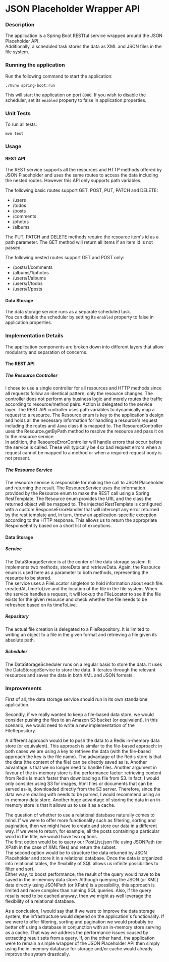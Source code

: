 # JSON Placeholder Wrapper API

### Description
The application is a Spring Boot RESTful service wrapped around the JSON Placeholder API.\
Additionally, a scheduled task stores the data as XML and JSON files in the file system.

### Running the application
Run the following command to start the application:
```shell script
./mvnw spring-boot:run
```
This will start the application on port `8080`.
If you wish to disable the scheduler, set its `enabled` property to false in application.properties.

### Unit Tests
To run all tests:
````shell script
mvn test
````

### Usage
#### REST API
The REST service supports all the resources and HTTP methods offered by JSON Placeholder
and uses the same routes to access the data including the nested routes.
However this API only supports path variables.

The following basic routes support GET, POST, PUT, PATCH and DELETE:
* /users
* /todos
* /posts
* /comments
* /photos
* /albums

The PUT, PATCH and DELETE methods require the resource item's id as a path parameter.
The GET method will return all items if an item id is not passed.

The following nested routes support GET and POST only:
* /posts/1/comments
* /albums/1/photos
* /users/1/albums
* /users/1/todos
* /users/1/posts

#### Data Storage
The data storage service runs as a separate scheduled task.\
You can disable the scheduler by setting its `enabled` property to false in application.properties.

### Implementation Details

The application components are broken down into different layers that allow modularity and
separation of concerns.

#### The REST API

##### The Resource Controller
I chose to use a single controller for all resources and HTTP methods since all requests 
follow an identical pattern, only the resource changes.
The controller does not perform any business logic and merely routes the traffic according to 
resource/method pairs. Action is delegated to the service layer.
The REST API controller uses path variables to dynamically map a request to a resource.
The Resource enum is key to the application's design and holds all the necessary information for
handling a resource's request including the routes and Java class it is mapped to.
The ResourceController uses the Resource.getByPath method to resolve the resource and pass it on 
to the resource service.\
In addition, the ResourceErrorController will handle errors that occur before the service is called.
These will typically be 4xx bad request errors when a request cannot be mapped to a method or when 
a required request body is not present.

##### The Resource Service
The resource service is responsible for making the call to JSON Placeholder and returning the result.
The ResourceService uses the information provided by the Resource enum to make the REST call using a Spring  
RestTemplate. The Resource enum provides the URL and the class the returned object will be mapped to.
The injected RestTemplate is configured with a custom ResponseErrorHandler that will intercept any error 
returned by the rest template and, in turn, throw an application-specific exception according to the 
HTTP response. This allows us to return the appropriate ResponseEntity based on a short list of 
exceptions.

#### Data Storage

##### Service
The DataStorageService is at the center of the data storage system. 
It implements two methods, storeData and retrieveData. Again, the Resource enum is used here as a
parameter to both methods, representing the resource to be stored.\
The service uses a FileLocator singleton to hold information about each file:
createdAt, timeToLive and the location of the file in the file system.
When the service handles a request, it will lookup the FileLocator to see if the file exists for the given
resource and check whether the file needs to be refreshed based on its timeToLive.

##### Repository
The actual file creation is delegated to a FileRepository.
It is limited to writing an object to a file in the given format and retrieving a file given its absolute
path.

##### Scheduler
The DataStorageScheduler runs on a regular basis to store the data.
It uses the DataStorageService to store the data.
It iterates through the relevant resources and saves the data in both XML and JSON formats.

### Improvements
First of all, the data storage service should run in its own standalone application.

Secondly, if we really wanted to keep a file-based data store, we would consider pushing the files 
to an Amazon S3 bucket (or equivalent). In this scenario, we would need to write a new implementation of the
FileRepository.

A different approach would be to push the data to a Redis in-memory data store (or equivalent).
This approach is similar to the file-based approach: in both cases we are using a key to retrieve the data 
(with the file-based approach the key is the file name).
The advantage of the Redis store is that the data (the content of the file) can be directly saved as is.
Another advantage is that we no longer need to handle files. Another argument in favour of the in-memory store is 
the performance factor: retrieving content from Redis is much faster than downloading a file from S3.
In fact, I would only consider using S3 for images, html files or documents that can be 
served as-is, downloaded directly from the S3 server.
Therefore, since the data we are dealing with needs to be parsed, I would recommend using an in-memory data store.
Another huge advantage of storing the data in an in-memory store is that it allows us to use it as a cache.

The question of whether to use a relational database naturally comes to mind.
If we were to offer more functionality such as filtering, sorting and pagination, then we might have to create and 
store our data in a different way.
If we were to return, for example, all the posts containing a particular word in the title, we would have two options.\
The first option would be to query our PostList.json file using JSONPath (or XPath in the case of XML files) and 
return the subset.\
The second option would be to structure the data returned by JSON Placeholder and store it in a relational database.
Once the data is organized into relational tables, the flexibility of SQL allows us infinite possibilities to filter and sort.\
Either way, to boost performance, the result of the query would have to be saved in the in-memory data store.
Although querying the JSON (or XML) data directly using JSONPath (or XPath) is a possibility, this approach is limited
and more complex than running SQL queries. Also, if the query results need to be cached anyway, then we might as well 
leverage the flexibility of a relational database.

As a conclusion, I would say that if we were to improve the data storage system, the infrastructure would depend on the 
application's functionality. If we were to offer filtering, sorting and pagination we would probably be better off using 
a database in conjunction with an in-memory store serving as a cache. That way we address the performance issues caused by 
extracting result sets from a query. If, on the other hand, the application were to remain a simple wrapper of the JSON 
Placeholder API then simply using the in-memory database for storage and/or cache would already improve the system drastically.

